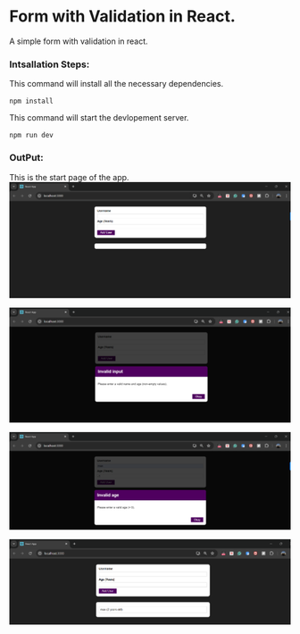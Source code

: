 # Form with Validation in React.

A simple form with validation in react.

### Intsallation Steps:

This command will install all the necessary dependencies.

```
npm install
```

This command will start the devlopement server.

```
npm run dev
```

### OutPut:

This is the start page of the app.
![Starting Page](https://github.com/Rexon-Pambujya/reactformwithvalidation/blob/main/images/Image1.png)

![validation](https://github.com/Rexon-Pambujya/reactformwithvalidation/blob/main/images/Image2.png)

![validation](https://github.com/Rexon-Pambujya/reactformwithvalidation/blob/main/images/Image3.png)

![validation](https://github.com/Rexon-Pambujya/reactformwithvalidation/blob/main/images/Image4.png)
